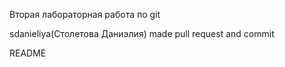 Вторая лабораторная работа по git

sdanieliya(Столетова Даниэлия) made pull request and commit

README